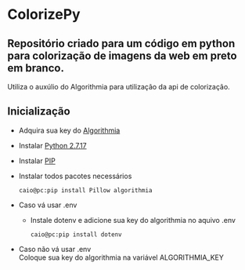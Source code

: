 # ColorizePy
## Repositório criado para um código em python para colorização de imagens da web em preto em branco.
Utiliza o auxúlio do Algorithmia para utilização da api de colorização.

## Inicialização

- Adquira sua key do [Algorithmia](https://algorithmia.com/)

- Instalar [Python 2.7.17](https://www.python.org/downloads/release/python-2717/)

- Instalar [PIP](https://pip.pypa.io/en/stable/installing/)

- Instalar todos pacotes necessários
    ```console
    caio@pc:pip install Pillow algorithmia
    ```
- Caso vá usar .env 
  - Instale dotenv e adicione sua key do algorithmia no aquivo .env
      ```console
      caio@pc:pip install dotenv
      ```
 
- Caso não vá usar .env     
  Coloque sua key do algorithmia na variável ALGORITHMIA_KEY
